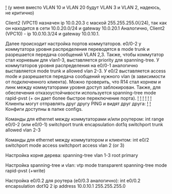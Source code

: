 [!](images/schema.png)
(у меня вместо VLAN 10 и VLAN 20 будут VLAN 3 и VLAN 2, надеюсь, не критично)

Client2 (VPC11) назначен ip 10.0.20.3 с маской 255.255.255.0(/24), так как он находится в сети 10.0.20.0/24 и gateway 10.0.20.1 
Аналогично, Client2 (VPC10) - ip 10.0.10.3/24 и gateway 10.0.10.1.

Далее происходит настройка портов коммутаторов. 
e0/0-2 у коммутатора уровня распределения переводятся в mode trunk и разрешается передача сообщений VLAN 2,3. Также, чтобы коммутатор стал корневым для vlan1-3, выставляется priority для spanning-tree.
У коммутаторов уровня распределения на e0/0-1 аналогично выставляется mode trunk и allowed vlan 2-3. У e0/2 выставляется access mode и разрешается передача сообщений нужного vlan (в зависимости от подключенного клиента).
Можно проверить, что R14 стал корнем и линк между коммутаторами уровня доступ заблокирован. Также, для обеспечения отказоустойчивости используется spanning-tree mode rapid-pvst (+ он дает более быстрое переключение порта).
[!](images/14_2.png)
[!](images/14_3.png)
[!](images/16_2.png)
[!](images/16_3.png)
[!](images/17_2.png)
[!](images/17_3.png)
Клиенты могут отправлять друг другу PING и видят друг друга:
[!](images/10.png)
[!](images/11.png)
Конфиги доступны в папке configs.

Команды для ethernet между коммутаторами и/или роутером:
int range e0/0-2 (или e0/0-1)
switchport trunk encapsulation dot1q
switchport trunk allowed vlan 2-3

Команды для ethernet между коммутатором и клиентом:
int e0/2
switchport mode access
switchport access vlan 2 (or 3)

Настройка корня дерева:
spanning-tree vlan 1-3 root primary

Настройка spanning-tree и vlan:
vtp mode transparent
spanning-tree mode rapid-pvst
(+write)

Настройка e0/0.2 для роутера (e0/0.3 аналогично):
int e0/0.2
encapsulation dot1Q 2
ip address 10.0.10.1 255.255.255.0
